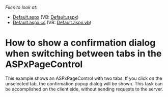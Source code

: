 <!-- default file list -->
*Files to look at*:

* [Default.aspx](./CS/WebSite/Default.aspx) (VB: [Default.aspx](./VB/WebSite/Default.aspx))
* [Default.aspx.cs](./CS/WebSite/Default.aspx.cs) (VB: [Default.aspx.vb](./VB/WebSite/Default.aspx.vb))
<!-- default file list end -->
# How to show a confirmation dialog when switching between tabs in the ASPxPageControl


<p>This example shows an ASPxPageControl with two tabs. If you click on the unselected tab, the confirmation popup dialog will be shown. This task can be accomplished on the client side, without sending requests to the server.</p>

<br/>


